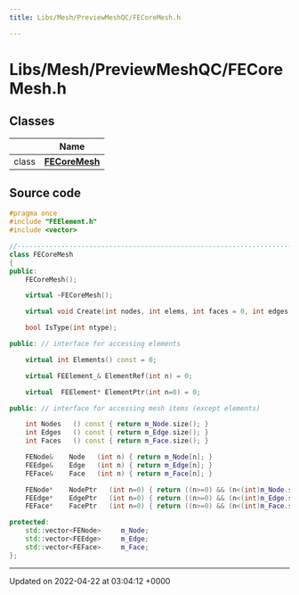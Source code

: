 ```yaml
---
title: Libs/Mesh/PreviewMeshQC/FECoreMesh.h

---
```


# Libs/Mesh/PreviewMeshQC/FECoreMesh.h



## Classes

|                | Name           |
| -------------- | -------------- |
| class | **[FECoreMesh](../Classes/classFECoreMesh.md)**  |




## Source code

```cpp
#pragma once
#include "FEElement.h"
#include <vector>

//-----------------------------------------------------------------------------
class FECoreMesh
{
public:
    FECoreMesh();

    virtual ~FECoreMesh();

    virtual void Create(int nodes, int elems, int faces = 0, int edges = 0) = 0;

    bool IsType(int ntype);

public: // interface for accessing elements

    virtual int Elements() const = 0;

    virtual FEElement_& ElementRef(int n) = 0;

    virtual  FEElement* ElementPtr(int n=0) = 0;

public: // interface for accessing mesh items (except elements)

    int Nodes   () const { return m_Node.size(); }
    int Edges   () const { return m_Edge.size(); }
    int Faces   () const { return m_Face.size(); }

    FENode&    Node   (int n) { return m_Node[n]; }
    FEEdge&    Edge   (int n) { return m_Edge[n]; }
    FEFace&    Face   (int n) { return m_Face[n]; }

    FENode*    NodePtr   (int n=0) { return ((n>=0) && (n<(int)m_Node.size())? &m_Node[n] : 0); }
    FEEdge*    EdgePtr   (int n=0) { return ((n>=0) && (n<(int)m_Edge.size())? &m_Edge[n] : 0); }
    FEFace*    FacePtr   (int n=0) { return ((n>=0) && (n<(int)m_Face.size())? &m_Face[n] : 0); }

protected:
    std::vector<FENode>     m_Node; 
    std::vector<FEEdge>     m_Edge; 
    std::vector<FEFace>     m_Face; 
};
```


-------------------------------

Updated on 2022-04-22 at 03:04:12 +0000
